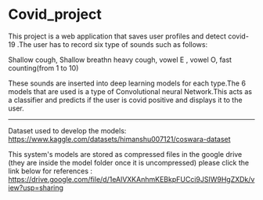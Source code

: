 # Covid_project

This project is a web application that saves user profiles and detect covid-19 .The user has to record six type of sounds such as follows:

Shallow cough,
Shallow breathn
heavy cough,
vowel E ,
vowel O,
fast counting(from 1 to 10)

These sounds are inserted into deep learning models for each type.The 6  models that are used is a  type of Convolutional neural Network.This acts as a classifier and predicts if the user is covid positive and displays it to the user.

-------------------------------------------------------------------------------------------------------------------------------------------------------------------
Dataset used to develop the models:
https://www.kaggle.com/datasets/himanshu007121/coswara-dataset


This system's models are stored as compressed files in the google drive (they are inside the model folder once it is uncompressed)
please click the link below for references :
https://drive.google.com/file/d/1eAlVXKAnhmKEBkpFUCci9JSIW9HgZXDk/view?usp=sharing






